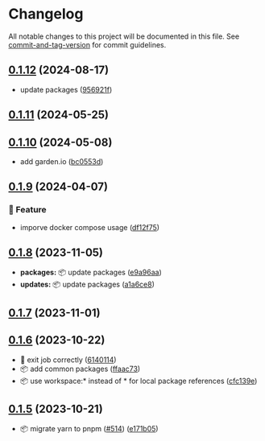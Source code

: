 # Changelog

All notable changes to this project will be documented in this file. See [commit-and-tag-version](https://github.com/absolute-version/commit-and-tag-version) for commit guidelines.

## [0.1.12](https://github.com/demokratie-live/democracy-development/compare/import-named-poll-deputies@v0.1.11...import-named-poll-deputies@v0.1.12) (2024-08-17)


* update packages ([956921f](https://github.com/demokratie-live/democracy-development/commit/956921f3fc83f93e606a403d75463d38641fc595))

## [0.1.11](https://github.com/demokratie-live/democracy-development/compare/import-named-poll-deputies@v0.1.10...import-named-poll-deputies@v0.1.11) (2024-05-25)

## [0.1.10](https://github.com/demokratie-live/democracy-development/compare/import-named-poll-deputies@v0.1.9...import-named-poll-deputies@v0.1.10) (2024-05-08)


* add garden.io ([bc0553d](https://github.com/demokratie-live/democracy-development/commit/bc0553d2dbae414c2d9f418dc06530bcc2ea82e7))

## [0.1.9](https://github.com/demokratie-live/democracy-development/compare/import-named-poll-deputies@v0.1.8...import-named-poll-deputies@v0.1.9) (2024-04-07)


### 🚀 Feature

* imporve docker compose usage ([df12f75](https://github.com/demokratie-live/democracy-development/commit/df12f751199dc85ac0ca7d9425d09faf3af836ea))

## [0.1.8](https://github.com/demokratie-live/democracy-development/compare/import-named-poll-deputies@v0.1.7...import-named-poll-deputies@v0.1.8) (2023-11-05)


* **packages:** 📦 update packages ([e9a96aa](https://github.com/demokratie-live/democracy-development/commit/e9a96aa5cab9ba01f3a871d5cd9df03c389ffc34))
* **updates:** 📦 update packages ([a1a6ce8](https://github.com/demokratie-live/democracy-development/commit/a1a6ce8f5b434d08c2daa5bce96b1ed0a0b41cdd))

## [0.1.7](https://github.com/demokratie-live/democracy-development/compare/import-named-poll-deputies@v0.1.6...import-named-poll-deputies@v0.1.7) (2023-11-01)

## [0.1.6](https://github.com/demokratie-live/democracy-development/compare/import-named-poll-deputies@v0.1.5...import-named-poll-deputies@v0.1.6) (2023-10-22)


* 🐛 exit job correctly ([6140114](https://github.com/demokratie-live/democracy-development/commit/6140114dcc6b31e5e2525d0cb8fcc684f1e28299))
* 📦️ add common packages ([ffaac73](https://github.com/demokratie-live/democracy-development/commit/ffaac738ab8bd2376bdc6f792c741a51df253002))
* 📦️ use workspace:* instead of * for local package references ([cfc139e](https://github.com/demokratie-live/democracy-development/commit/cfc139e62c56dcd67c363d45227bb7675acb863a))

## [0.1.5](https://github.com/demokratie-live/democracy-development/compare/import-named-poll-deputies@v0.1.3...import-named-poll-deputies@v0.1.5) (2023-10-21)


* 📦️ migrate yarn to pnpm ([#514](https://github.com/demokratie-live/democracy-development/issues/514)) ([e171b05](https://github.com/demokratie-live/democracy-development/commit/e171b05ac0b007e070c73e804f9322f61c95903b))
